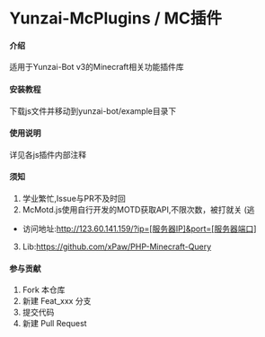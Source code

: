 # Yunzai-McPlugins / MC插件

#### 介绍

适用于Yunzai-Bot v3的Minecraft相关功能插件库

#### 安装教程

下载js文件并移动到yunzai-bot/example目录下

#### 使用说明

详见各js插件内部注释

#### 须知

1.  学业繁忙,Issue与PR不及时回
2.  McMotd.js使用自行开发的MOTD获取API,不限次数，被打就关 (逃
* 访问地址:http://123.60.141.159/?ip=[服务器IP]&port=[服务器端口]
3.  Lib:https://github.com/xPaw/PHP-Minecraft-Query

#### 参与贡献
1.  Fork 本仓库
2.  新建 Feat_xxx 分支
3.  提交代码
4.  新建 Pull Request
